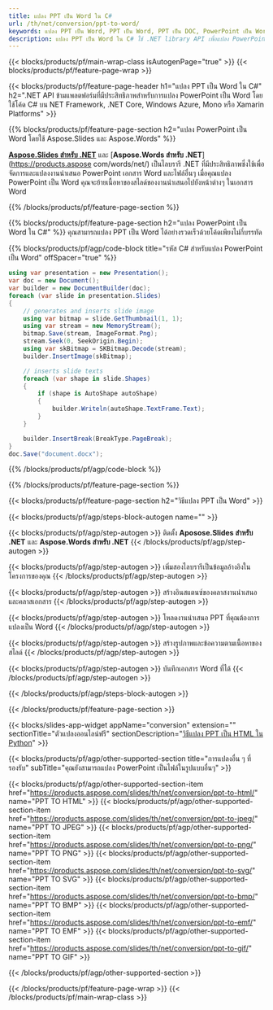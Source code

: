 ```yaml
---
title: แปลง PPT เป็น Word ใน C#
url: /th/net/conversion/ppt-to-word/
keywords: แปลง PPT เป็น Word, PPT เป็น Word, PPT เป็น DOC, PowerPoint เป็น Word, C# API, .NET Library
description: แปลง PPT เป็น Word ใน C# ใช้ .NET library API เพื่อแปลง PowerPoint เป็น Word
---
```


{{< blocks/products/pf/main-wrap-class isAutogenPage="true" >}}
{{< blocks/products/pf/feature-page-wrap >}}

{{< blocks/products/pf/feature-page-header h1="แปลง PPT เป็น Word ใน C#" h2=".NET API ข้ามแพลตฟอร์มที่มีประสิทธิภาพสำหรับการแปลง PowerPoint เป็น Word โดยใช้โค้ด C# บน NET Framework, .NET Core, Windows Azure, Mono หรือ Xamarin Platforms" >}}

{{% blocks/products/pf/feature-page-section h2="แปลง PowerPoint เป็น Word โดยใช้ Aspose.Slides และ Aspose.Words" %}}

[**Aspose.Slides สำหรับ .NET**](https://products.aspose.com/slides/th/net/) และ [**Aspose.Words สำหรับ .NET**](https://products.aspose com/words/net/) เป็นไลบรารี .NET ที่มีประสิทธิภาพซึ่งใช้เพื่อจัดการและแปลงงานนำเสนอ PowerPoint เอกสาร Word และไฟล์อื่นๆ เมื่อคุณแปลง PowerPoint เป็น Word คุณจะย้ายเนื้อหาของสไลด์ของงานนำเสนอไปยังหน้าต่างๆ ในเอกสาร Word

{{% /blocks/products/pf/feature-page-section %}}




{{% blocks/products/pf/feature-page-section  h2="แปลง PowerPoint เป็น Word ใน C#" %}}
คุณสามารถแปลง PPT เป็น Word ได้อย่างรวดเร็วด้วยโค้ดเพียงไม่กี่บรรทัด

{{% blocks/products/pf/agp/code-block title="รหัส C# สำหรับแปลง PowerPoint เป็น Word" offSpacer="true" %}}
```cs
using var presentation = new Presentation();
var doc = new Document();
var builder = new DocumentBuilder(doc);
foreach (var slide in presentation.Slides)
{
    // generates and inserts slide image
    using var bitmap = slide.GetThumbnail(1, 1);
    using var stream = new MemoryStream();
    bitmap.Save(stream, ImageFormat.Png);
    stream.Seek(0, SeekOrigin.Begin);
    using var skBitmap = SKBitmap.Decode(stream);
    builder.InsertImage(skBitmap);

    // inserts slide texts
    foreach (var shape in slide.Shapes)
    {
        if (shape is AutoShape autoShape)
        {
            builder.Writeln(autoShape.TextFrame.Text);
        }
    }

    builder.InsertBreak(BreakType.PageBreak);
}
doc.Save("document.docx");
```
{{% /blocks/products/pf/agp/code-block %}}

{{% /blocks/products/pf/feature-page-section %}}




{{< blocks/products/pf/feature-page-section  h2="วิธีแปลง PPT เป็น Word" >}}


{{< blocks/products/pf/agp/steps-block-autogen name="" >}}


{{< blocks/products/pf/agp/step-autogen >}}
ติดตั้ง **Aposose.Slides สำหรับ .NET** และ **Aspose.Words สำหรับ .NET** 
{{< /blocks/products/pf/agp/step-autogen >}}

{{< blocks/products/pf/agp/step-autogen >}}
เพิ่มสองไลบรารีเป็นข้อมูลอ้างอิงในโครงการของคุณ
{{< /blocks/products/pf/agp/step-autogen >}}

{{< blocks/products/pf/agp/step-autogen >}}
สร้างอินสแตนซ์ของคลาสงานนำเสนอและคลาสเอกสาร
{{< /blocks/products/pf/agp/step-autogen >}}

{{< blocks/products/pf/agp/step-autogen >}}
โหลดงานนำเสนอ PPT ที่คุณต้องการแปลงเป็น Word
{{< /blocks/products/pf/agp/step-autogen >}}

{{< blocks/products/pf/agp/step-autogen >}}
สร้างรูปภาพและข้อความตามเนื้อหาของสไลด์
{{< /blocks/products/pf/agp/step-autogen >}}

{{< blocks/products/pf/agp/step-autogen >}}
บันทึกเอกสาร Word ที่ได้
{{< /blocks/products/pf/agp/step-autogen >}}


{{< /blocks/products/pf/agp/steps-block-autogen >}}


{{< /blocks/products/pf/feature-page-section >}}




{{< blocks/slides-app-widget  appName="conversion" extension="" sectionTitle="ตัวแปลงออนไลน์ฟรี" sectionDescription="[วิธีแปลง PPT เป็น HTML ใน Python](https://products.aspose.com/slides/th/en/python-net/conversion/ppt-to-html/)" >}}

{{< blocks/products/pf/agp/other-supported-section title="การแปลงอื่น ๆ ที่รองรับ" subTitle="คุณยังสามารถแปลง PowerPoint เป็นไฟล์ในรูปแบบอื่นๆ" >}}


{{< blocks/products/pf/agp/other-supported-section-item href="https://products.aspose.com/slides/th/net/conversion/ppt-to-html/" name="PPT TO HTML" >}}
{{< blocks/products/pf/agp/other-supported-section-item href="https://products.aspose.com/slides/th/net/conversion/ppt-to-jpeg/" name="PPT TO JPEG" >}}
{{< blocks/products/pf/agp/other-supported-section-item href="https://products.aspose.com/slides/th/net/conversion/ppt-to-png/" name="PPT TO PNG" >}}
{{< blocks/products/pf/agp/other-supported-section-item href="https://products.aspose.com/slides/th/net/conversion/ppt-to-svg/" name="PPT TO SVG" >}}
{{< blocks/products/pf/agp/other-supported-section-item href="https://products.aspose.com/slides/th/net/conversion/ppt-to-bmp/" name="PPT TO BMP" >}}
{{< blocks/products/pf/agp/other-supported-section-item href="https://products.aspose.com/slides/th/net/conversion/ppt-to-emf/" name="PPT TO EMF" >}}
{{< blocks/products/pf/agp/other-supported-section-item href="https://products.aspose.com/slides/th/net/conversion/ppt-to-gif/" name="PPT TO GIF" >}}



{{< /blocks/products/pf/agp/other-supported-section >}}

{{< /blocks/products/pf/feature-page-wrap >}}
{{< /blocks/products/pf/main-wrap-class >}}